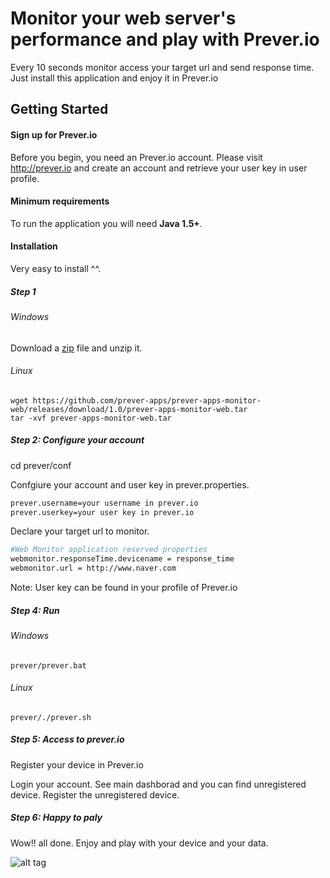 # Monitor your web server's performance and play with Prever.io
Every 10 seconds monitor access your target url and send response time. Just install this application and enjoy it in Prever.io

## Getting Started
#### Sign up for Prever.io ####
Before you begin, you need an Prever.io account. 
Please visit <a href="http://prever.io" target="_blank">http://prever.io</a> and create an account and retrieve your user key in user profile.

#### Minimum requirements ####
To run the application you will need **Java 1.5+**.

#### Installation ####
Very easy to install ^^.

##### Step 1 #####

###### Windows ######
Download a <a href="https://github.com/prever-apps/prever-apps-monitor-web/releases/download/1.0/prever-apps-monitor-web.zip">zip</a> file and unzip it.

###### Linux ######
``` 
wget https://github.com/prever-apps/prever-apps-monitor-web/releases/download/1.0/prever-apps-monitor-web.tar
tar -xvf prever-apps-monitor-web.tar
``` 
##### Step 2: Configure your account #####
cd prever/conf

Confgiure your account and user key in prever.properties.
```bash
prever.username=your username in prever.io
prever.userkey=your user key in prever.io
``` 
Declare your target url to monitor.
```bash
#Web Monitor application reserved properties
webmonitor.responseTime.devicename = response_time
webmonitor.url = http://www.naver.com
``` 

Note: User key can be found in your profile of Prever.io
##### Step 4: Run #####
###### Windows ######
``` 
prever/prever.bat
``` 
###### Linux ######
``` 
prever/./prever.sh
``` 
##### Step 5: Access to prever.io #####
Register your device in Prever.io

Login your account.
See main dashborad and you can find unregistered device.
Register the unregistered device.

##### Step 6: Happy to paly #####
Wow!! all done. Enjoy and play with your device and your data.

![alt tag](https://github.com/prever-apps/prever-apps-monitor-web/blob/master/screen-shot.png)
